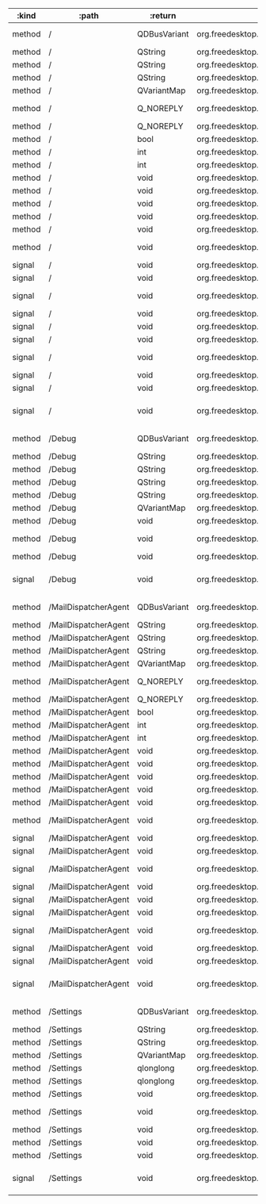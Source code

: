 :kind  | :path                | :return      | :root                                       | :sig                                                                                                                                         
------ | -------------------- | ------------ | ------------------------------------------- | ---------------------------------------------------------------------------------------------------------------------------------------------
method | /                    | QDBusVariant | org.freedesktop.Akonadi.MailDispatcherAgent | org.freedesktop.DBus.Properties.Get(QString interface_name, QString property_name)                                                           
method | /                    | QString      | org.freedesktop.Akonadi.MailDispatcherAgent | org.freedesktop.Akonadi.Agent.Status.statusMessage()                                                                                         
method | /                    | QString      | org.freedesktop.Akonadi.MailDispatcherAgent | org.freedesktop.DBus.Introspectable.Introspect()                                                                                             
method | /                    | QString      | org.freedesktop.Akonadi.MailDispatcherAgent | org.freedesktop.DBus.Peer.GetMachineId()                                                                                                     
method | /                    | QVariantMap  | org.freedesktop.Akonadi.MailDispatcherAgent | org.freedesktop.DBus.Properties.GetAll(QString interface_name)                                                                               
method | /                    | Q_NOREPLY    | org.freedesktop.Akonadi.MailDispatcherAgent | void org.freedesktop.Akonadi.Agent.Control.configure(qlonglong windowId)                                                                     
method | /                    | Q_NOREPLY    | org.freedesktop.Akonadi.MailDispatcherAgent | void org.freedesktop.Akonadi.Agent.Status.setOnline(bool state)                                                                              
method | /                    | bool         | org.freedesktop.Akonadi.MailDispatcherAgent | org.freedesktop.Akonadi.Agent.Status.isOnline()                                                                                              
method | /                    | int          | org.freedesktop.Akonadi.MailDispatcherAgent | org.freedesktop.Akonadi.Agent.Status.progress()                                                                                              
method | /                    | int          | org.freedesktop.Akonadi.MailDispatcherAgent | org.freedesktop.Akonadi.Agent.Status.status()                                                                                                
method | /                    | void         | org.freedesktop.Akonadi.MailDispatcherAgent | org.freedesktop.Akonadi.Agent.Control.abort()                                                                                                
method | /                    | void         | org.freedesktop.Akonadi.MailDispatcherAgent | org.freedesktop.Akonadi.Agent.Control.cleanup()                                                                                              
method | /                    | void         | org.freedesktop.Akonadi.MailDispatcherAgent | org.freedesktop.Akonadi.Agent.Control.quit()                                                                                                 
method | /                    | void         | org.freedesktop.Akonadi.MailDispatcherAgent | org.freedesktop.Akonadi.Agent.Control.reconfigure()                                                                                          
method | /                    | void         | org.freedesktop.Akonadi.MailDispatcherAgent | org.freedesktop.DBus.Peer.Ping()                                                                                                             
method | /                    | void         | org.freedesktop.Akonadi.MailDispatcherAgent | org.freedesktop.DBus.Properties.Set(QString interface_name, QString property_name, QDBusVariant value)                                       
signal | /                    | void         | org.freedesktop.Akonadi.MailDispatcherAgent | org.freedesktop.Akonadi.Agent.Control.configurationDialogAccepted()                                                                          
signal | /                    | void         | org.freedesktop.Akonadi.MailDispatcherAgent | org.freedesktop.Akonadi.Agent.Control.configurationDialogRejected()                                                                          
signal | /                    | void         | org.freedesktop.Akonadi.MailDispatcherAgent | org.freedesktop.Akonadi.Agent.Status.advancedStatus(QVariantMap status)                                                                      
signal | /                    | void         | org.freedesktop.Akonadi.MailDispatcherAgent | org.freedesktop.Akonadi.Agent.Status.error(QString message)                                                                                  
signal | /                    | void         | org.freedesktop.Akonadi.MailDispatcherAgent | org.freedesktop.Akonadi.Agent.Status.onlineChanged(bool state)                                                                               
signal | /                    | void         | org.freedesktop.Akonadi.MailDispatcherAgent | org.freedesktop.Akonadi.Agent.Status.percent(int percent)                                                                                    
signal | /                    | void         | org.freedesktop.Akonadi.MailDispatcherAgent | org.freedesktop.Akonadi.Agent.Status.status(int status, QString message)                                                                     
signal | /                    | void         | org.freedesktop.Akonadi.MailDispatcherAgent | org.freedesktop.Akonadi.Agent.Status.warning(QString message)                                                                                
signal | /                    | void         | org.freedesktop.Akonadi.MailDispatcherAgent | org.freedesktop.Akonadi.MailDispatcherAgent.itemDispatchStarted()                                                                            
signal | /                    | void         | org.freedesktop.Akonadi.MailDispatcherAgent | org.freedesktop.DBus.Properties.PropertiesChanged(QString interface_name, QVariantMap changed_properties, QStringList invalidated_properties)
method | /Debug               | QDBusVariant | org.freedesktop.Akonadi.MailDispatcherAgent | org.freedesktop.DBus.Properties.Get(QString interface_name, QString property_name)                                                           
method | /Debug               | QString      | org.freedesktop.Akonadi.MailDispatcherAgent | org.freedesktop.DBus.Introspectable.Introspect()                                                                                             
method | /Debug               | QString      | org.freedesktop.Akonadi.MailDispatcherAgent | org.freedesktop.DBus.Peer.GetMachineId()                                                                                                     
method | /Debug               | QString      | org.freedesktop.Akonadi.MailDispatcherAgent | org.kde.dfaure.dumpMemoryInfoToString()                                                                                                      
method | /Debug               | QString      | org.freedesktop.Akonadi.MailDispatcherAgent | org.kde.dfaure.dumpNotificationListToString()                                                                                                
method | /Debug               | QVariantMap  | org.freedesktop.Akonadi.MailDispatcherAgent | org.freedesktop.DBus.Properties.GetAll(QString interface_name)                                                                               
method | /Debug               | void         | org.freedesktop.Akonadi.MailDispatcherAgent | org.freedesktop.DBus.Peer.Ping()                                                                                                             
method | /Debug               | void         | org.freedesktop.Akonadi.MailDispatcherAgent | org.freedesktop.DBus.Properties.Set(QString interface_name, QString property_name, QDBusVariant value)                                       
method | /Debug               | void         | org.freedesktop.Akonadi.MailDispatcherAgent | org.kde.dfaure.dumpMemoryInfo()                                                                                                              
signal | /Debug               | void         | org.freedesktop.Akonadi.MailDispatcherAgent | org.freedesktop.DBus.Properties.PropertiesChanged(QString interface_name, QVariantMap changed_properties, QStringList invalidated_properties)
method | /MailDispatcherAgent | QDBusVariant | org.freedesktop.Akonadi.MailDispatcherAgent | org.freedesktop.DBus.Properties.Get(QString interface_name, QString property_name)                                                           
method | /MailDispatcherAgent | QString      | org.freedesktop.Akonadi.MailDispatcherAgent | org.freedesktop.Akonadi.Agent.Status.statusMessage()                                                                                         
method | /MailDispatcherAgent | QString      | org.freedesktop.Akonadi.MailDispatcherAgent | org.freedesktop.DBus.Introspectable.Introspect()                                                                                             
method | /MailDispatcherAgent | QString      | org.freedesktop.Akonadi.MailDispatcherAgent | org.freedesktop.DBus.Peer.GetMachineId()                                                                                                     
method | /MailDispatcherAgent | QVariantMap  | org.freedesktop.Akonadi.MailDispatcherAgent | org.freedesktop.DBus.Properties.GetAll(QString interface_name)                                                                               
method | /MailDispatcherAgent | Q_NOREPLY    | org.freedesktop.Akonadi.MailDispatcherAgent | void org.freedesktop.Akonadi.Agent.Control.configure(qlonglong windowId)                                                                     
method | /MailDispatcherAgent | Q_NOREPLY    | org.freedesktop.Akonadi.MailDispatcherAgent | void org.freedesktop.Akonadi.Agent.Status.setOnline(bool state)                                                                              
method | /MailDispatcherAgent | bool         | org.freedesktop.Akonadi.MailDispatcherAgent | org.freedesktop.Akonadi.Agent.Status.isOnline()                                                                                              
method | /MailDispatcherAgent | int          | org.freedesktop.Akonadi.MailDispatcherAgent | org.freedesktop.Akonadi.Agent.Status.progress()                                                                                              
method | /MailDispatcherAgent | int          | org.freedesktop.Akonadi.MailDispatcherAgent | org.freedesktop.Akonadi.Agent.Status.status()                                                                                                
method | /MailDispatcherAgent | void         | org.freedesktop.Akonadi.MailDispatcherAgent | org.freedesktop.Akonadi.Agent.Control.abort()                                                                                                
method | /MailDispatcherAgent | void         | org.freedesktop.Akonadi.MailDispatcherAgent | org.freedesktop.Akonadi.Agent.Control.cleanup()                                                                                              
method | /MailDispatcherAgent | void         | org.freedesktop.Akonadi.MailDispatcherAgent | org.freedesktop.Akonadi.Agent.Control.quit()                                                                                                 
method | /MailDispatcherAgent | void         | org.freedesktop.Akonadi.MailDispatcherAgent | org.freedesktop.Akonadi.Agent.Control.reconfigure()                                                                                          
method | /MailDispatcherAgent | void         | org.freedesktop.Akonadi.MailDispatcherAgent | org.freedesktop.DBus.Peer.Ping()                                                                                                             
method | /MailDispatcherAgent | void         | org.freedesktop.Akonadi.MailDispatcherAgent | org.freedesktop.DBus.Properties.Set(QString interface_name, QString property_name, QDBusVariant value)                                       
signal | /MailDispatcherAgent | void         | org.freedesktop.Akonadi.MailDispatcherAgent | org.freedesktop.Akonadi.Agent.Control.configurationDialogAccepted()                                                                          
signal | /MailDispatcherAgent | void         | org.freedesktop.Akonadi.MailDispatcherAgent | org.freedesktop.Akonadi.Agent.Control.configurationDialogRejected()                                                                          
signal | /MailDispatcherAgent | void         | org.freedesktop.Akonadi.MailDispatcherAgent | org.freedesktop.Akonadi.Agent.Status.advancedStatus(QVariantMap status)                                                                      
signal | /MailDispatcherAgent | void         | org.freedesktop.Akonadi.MailDispatcherAgent | org.freedesktop.Akonadi.Agent.Status.error(QString message)                                                                                  
signal | /MailDispatcherAgent | void         | org.freedesktop.Akonadi.MailDispatcherAgent | org.freedesktop.Akonadi.Agent.Status.onlineChanged(bool state)                                                                               
signal | /MailDispatcherAgent | void         | org.freedesktop.Akonadi.MailDispatcherAgent | org.freedesktop.Akonadi.Agent.Status.percent(int percent)                                                                                    
signal | /MailDispatcherAgent | void         | org.freedesktop.Akonadi.MailDispatcherAgent | org.freedesktop.Akonadi.Agent.Status.status(int status, QString message)                                                                     
signal | /MailDispatcherAgent | void         | org.freedesktop.Akonadi.MailDispatcherAgent | org.freedesktop.Akonadi.Agent.Status.warning(QString message)                                                                                
signal | /MailDispatcherAgent | void         | org.freedesktop.Akonadi.MailDispatcherAgent | org.freedesktop.Akonadi.MailDispatcherAgent.itemDispatchStarted()                                                                            
signal | /MailDispatcherAgent | void         | org.freedesktop.Akonadi.MailDispatcherAgent | org.freedesktop.DBus.Properties.PropertiesChanged(QString interface_name, QVariantMap changed_properties, QStringList invalidated_properties)
method | /Settings            | QDBusVariant | org.freedesktop.Akonadi.MailDispatcherAgent | org.freedesktop.DBus.Properties.Get(QString interface_name, QString property_name)                                                           
method | /Settings            | QString      | org.freedesktop.Akonadi.MailDispatcherAgent | org.freedesktop.DBus.Introspectable.Introspect()                                                                                             
method | /Settings            | QString      | org.freedesktop.Akonadi.MailDispatcherAgent | org.freedesktop.DBus.Peer.GetMachineId()                                                                                                     
method | /Settings            | QVariantMap  | org.freedesktop.Akonadi.MailDispatcherAgent | org.freedesktop.DBus.Properties.GetAll(QString interface_name)                                                                               
method | /Settings            | qlonglong    | org.freedesktop.Akonadi.MailDispatcherAgent | org.kde.Akonadi.MailDispatcher.Settings.outbox()                                                                                             
method | /Settings            | qlonglong    | org.freedesktop.Akonadi.MailDispatcherAgent | org.kde.Akonadi.MailDispatcher.Settings.sentMail()                                                                                           
method | /Settings            | void         | org.freedesktop.Akonadi.MailDispatcherAgent | org.freedesktop.DBus.Peer.Ping()                                                                                                             
method | /Settings            | void         | org.freedesktop.Akonadi.MailDispatcherAgent | org.freedesktop.DBus.Properties.Set(QString interface_name, QString property_name, QDBusVariant value)                                       
method | /Settings            | void         | org.freedesktop.Akonadi.MailDispatcherAgent | org.kde.Akonadi.MailDispatcher.Settings.save()                                                                                               
method | /Settings            | void         | org.freedesktop.Akonadi.MailDispatcherAgent | org.kde.Akonadi.MailDispatcher.Settings.setOutbox(qlonglong)                                                                                 
method | /Settings            | void         | org.freedesktop.Akonadi.MailDispatcherAgent | org.kde.Akonadi.MailDispatcher.Settings.setSentMail(qlonglong)                                                                               
signal | /Settings            | void         | org.freedesktop.Akonadi.MailDispatcherAgent | org.freedesktop.DBus.Properties.PropertiesChanged(QString interface_name, QVariantMap changed_properties, QStringList invalidated_properties)
